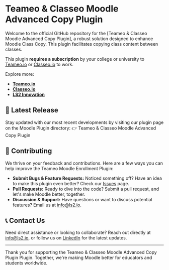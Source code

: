 ﻿# Teameo & Classeo Moodle Advanced Copy Plugin

Welcome to the official GitHub repository for the [Teameo & Classeo Moodle Advanced Copy Plugin], a robust solution designed to enhance Moodle Class Copy. This plugin facilitates copying class content between classes.

This plugin **requires a subscription** by your college or university to [Teameo.io](https://teameo.io) or [Classeo.io](https://classeo.io) to work.

Explore more: 
- **[Teameo.io](https://teameo.io)**
- **[Classeo.io](https://classeo.io)**
- **[LS2 Innovation](https://ls2.io)**

## 🚀 Latest Release

Stay updated with our most recent developments by visiting our plugin page on the Moodle Plugin directory:
👉 Teameo & Classeo Moodle Advanced Copy Plugin

## 🤝 Contributing

We thrive on your feedback and contributions. Here are a few ways you can help improve the Teameo Moodle Enrollment Plugin:

- **Submit Bugs & Feature Requests:** Noticed something off? Have an idea to make this plugin even better? Check our [Issues](https://github.com/LS2-CA/moodle-local_ls2_copy/issues) page.
- **Pull Requests:** Ready to dive into the code? Submit a pull request, and let's make Moodle better, together.
- **Discussion & Support:** Have questions or want to discuss potential features? Email us at [info@ls2.io](mailto:info@ls2.io).

## 📞 Contact Us

Need direct assistance or looking to collaborate? Reach out directly at [info@ls2.io](mailto:info@ls2.io), or follow us on [LinkedIn](https://www.linkedin.com/company/ls2-innovation/) for the latest updates.

---

Thank you for supporting the Teameo & Classeo Moodle Advanced Copy Plugin Plugin. Together, we're making Moodle better for educators and students worldwide.
